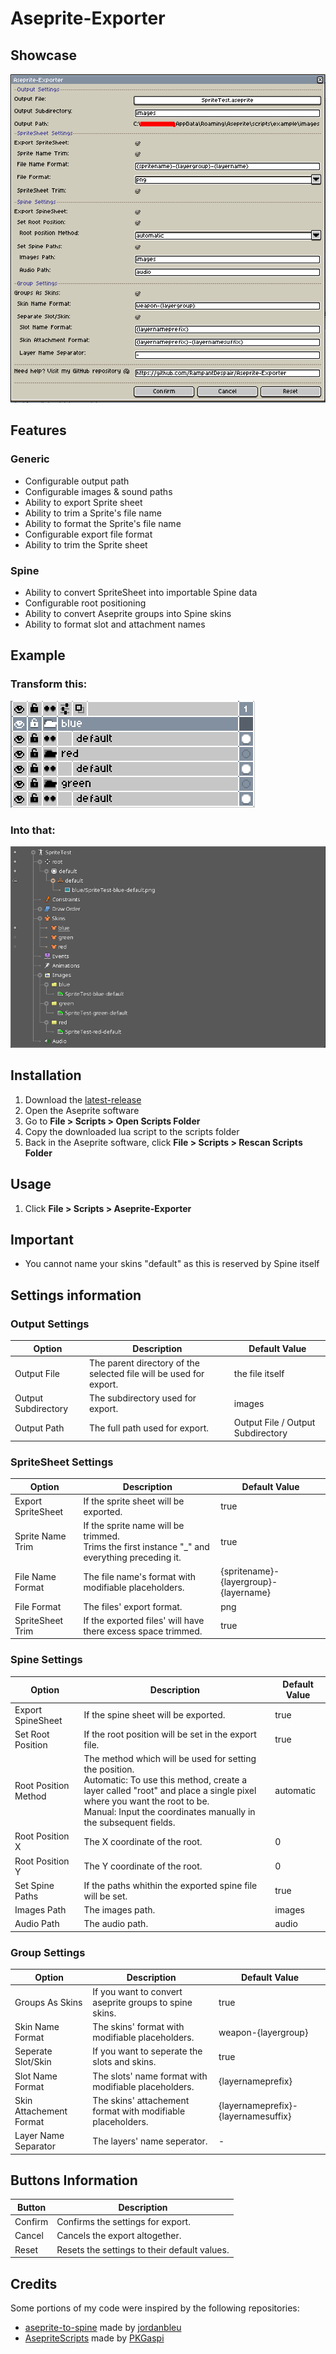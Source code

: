 # Aseprite-Exporter

## Showcase
![showcase](media/showcase-v3.1.png)

## Features
### Generic
- Configurable output path
- Configurable images & sound paths
- Ability to export Sprite sheet
- Ability to trim a Sprite's file name
- Ability to format the Sprite's file name
- Configurable export file format
- Ability to trim the Sprite sheet

### Spine
- Ability to convert SpriteSheet into importable Spine data
- Configurable root positioning
- Ability to convert Aseprite groups into Spine skins
- Ability to format slot and attachment names

## Example
### Transform this:
![aseprite-example](media/aseprite-example.png)

### Into that:
![spine-example](media/spine-example.png)

## Installation
1. Download the [latest-release](https://github.com/RampantDespair/Aseprite-Exporter/releases)
2. Open the Aseprite software
3. Go to **File > Scripts > Open Scripts Folder**
4. Copy the downloaded lua script to the scripts folder
5. Back in the Aseprite software, click **File > Scripts > Rescan Scripts Folder**

## Usage
1. Click **File > Scripts > Aseprite-Exporter**

## Important
- You cannot name your skins "default" as this is reserved by Spine itself

## Settings information
### Output Settings
| Option | Description | Default Value |
| --- | --- | --- |
| Output File | The parent directory of the selected file will be used for export. | the file itself |
| Output Subdirectory | The subdirectory used for export. | images |
| Output Path | The full path used for export. | Output File / Output Subdirectory |

### SpriteSheet Settings
| Option | Description | Default Value |
| --- | --- | --- |
| Export SpriteSheet | If the sprite sheet will be exported. | true |
| Sprite Name Trim | If the sprite name will be trimmed.<br> Trims the first instance "_" and everything preceding it. | true |
| File Name Format | The file name's format with modifiable placeholders. | {spritename}-{layergroup}-{layername} |
| File Format | The files' export format. | png |
| SpriteSheet Trim | If the exported files' will have there excess space trimmed. | true |

### Spine Settings
| Option | Description | Default Value |
| --- | --- | --- |
| Export SpineSheet | If the spine sheet will be exported. | true |
| Set Root Position | If the root position will be set in the export file. | true |
| Root Position Method | The method which will be used for setting the position.<br> Automatic: To use this method, create a layer called "root" and place a single pixel where you want the root to be.<br> Manual: Input the coordinates manually in the subsequent fields. | automatic |
| Root Position X | The X coordinate of the root. | 0 |
| Root Position Y | The Y coordinate of the root. | 0 |
| Set Spine Paths | If the paths whithin the exported spine file will be set. | true |
| Images Path | The images path. | images |
| Audio Path | The audio path. | audio |

### Group Settings
| Option | Description | Default Value |
| --- | --- | --- |
| Groups As Skins | If you want to convert aseprite groups to spine skins. | true |
| Skin Name Format | The skins' format with modifiable placeholders. | weapon-{layergroup} |
| Seperate Slot/Skin | If you want to seperate the slots and skins. | true |
| Slot Name Format | The slots' name format with modifiable placeholders. | {layernameprefix} |
| Skin Attachement Format | The skins' attachement format with modifiable placeholders. | {layernameprefix}-{layernamesuffix} |
| Layer Name Separator | The layers' name seperator. | - |

## Buttons Information
| Button | Description |
| --- | --- |
| Confirm | Confirms the settings for export. |
| Cancel | Cancels the export altogether. |
| Reset | Resets the settings to their default values. | 

## Credits
Some portions of my code were inspired by the following repositories:
- [aseprite-to-spine](https://github.com/jordanbleu/aseprite-to-spine) made by [jordanbleu](https://github.com/jordanbleu)
- [AsepriteScripts](https://github.com/PKGaspi/AsepriteScripts) made by [PKGaspi](https://github.com/PKGaspi)
